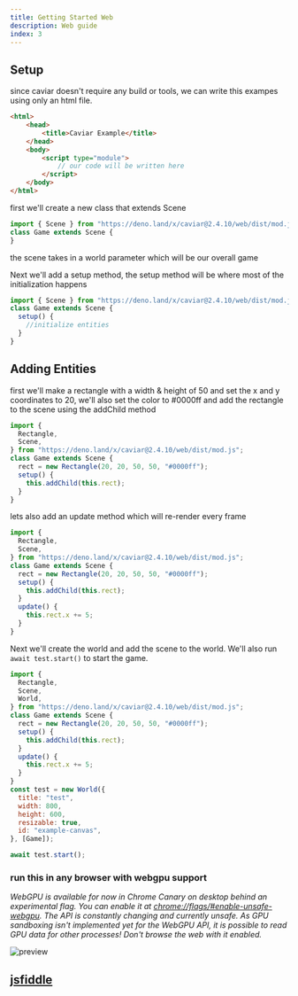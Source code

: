 ```yaml
---
title: Getting Started Web
description: Web guide
index: 3
---
```


## Setup

since caviar doesn't require any build or tools, we can write this exampes using
only an html file.

```html
<html>
    <head>
        <title>Caviar Example</title>
    </head>
    <body>
        <script type="module">
            // our code will be written here
        </script>
    </body>
</html>
```

first we'll create a new class that extends Scene

```javascript
import { Scene } from "https://deno.land/x/caviar@2.4.10/web/dist/mod.js";
class Game extends Scene {
}
```

the scene takes in a world parameter which will be our overall game

Next we'll add a setup method, the setup method will be where most of the
initialization happens

```javascript
import { Scene } from "https://deno.land/x/caviar@2.4.10/web/dist/mod.js";
class Game extends Scene {
  setup() {
    //initialize entities
  }
}
```

## Adding Entities

first we'll make a rectangle with a width & height of 50 and set the x and y
coordinates to 20, we'll also set the color to #0000ff and add the rectangle to
the scene using the addChild method

```javascript
import {
  Rectangle,
  Scene,
} from "https://deno.land/x/caviar@2.4.10/web/dist/mod.js";
class Game extends Scene {
  rect = new Rectangle(20, 20, 50, 50, "#0000ff");
  setup() {
    this.addChild(this.rect);
  }
}
```

lets also add an update method which will re-render every frame

```javascript
import {
  Rectangle,
  Scene,
} from "https://deno.land/x/caviar@2.4.10/web/dist/mod.js";
class Game extends Scene {
  rect = new Rectangle(20, 20, 50, 50, "#0000ff");
  setup() {
    this.addChild(this.rect);
  }
  update() {
    this.rect.x += 5;
  }
}
```

Next we'll create the world and add the scene to the world. We'll also run
`await test.start()` to start the game.

```javascript
import {
  Rectangle,
  Scene,
  World,
} from "https://deno.land/x/caviar@2.4.10/web/dist/mod.js";
class Game extends Scene {
  rect = new Rectangle(20, 20, 50, 50, "#0000ff");
  setup() {
    this.addChild(this.rect);
  }
  update() {
    this.rect.x += 5;
  }
}
const test = new World({
  title: "test",
  width: 800,
  height: 600,
  resizable: true,
  id: "example-canvas",
}, [Game]);

await test.start();
```

### run this in any browser with webgpu support

_WebGPU is available for now in Chrome Canary on desktop behind an experimental
flag. You can enable it at
[chrome://flags/#enable-unsafe-webgpu](chrome://flags/#enable-unsafe-webgpu).
The API is constantly changing and currently unsafe. As GPU sandboxing isn't
implemented yet for the WebGPU API, it is possible to read GPU data for other
processes! Don't browse the web with it enabled._

![preview](https://i.ibb.co/RY0wNPT/Screenshot-2022-06-06-062842.png)

## [jsfiddle](https://jsfiddle.net/u4L1dewc/1/)
